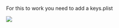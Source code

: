 For this to work you need to add a keys.plist

![](http://dl.dropbox.com/u/36928599/Screenshots/0f4.png)
